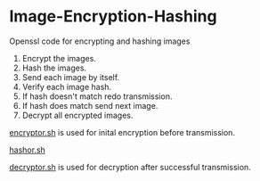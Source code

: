 # Image-Encryption-Hashing
Openssl code for encrypting and hashing images

1. Encrypt the images.
2. Hash the images.
3. Send each image by itself.
4. Verify each image hash.
5. If hash doesn't match redo transmission.
6. If hash does match send next image.
7. Decrypt all encrypted images.

[encryptor.sh](https://github.com/Team-Projects-4/Image-Encryption/blob/main/encryptor.sh) is used for inital encryption before transmission.

[hashor.sh]()

[]()

[decryptor.sh](https://github.com/Team-Projects-4/Image-Encryption/blob/main/decryptor.sh) is used for decryption after successful transmission.

